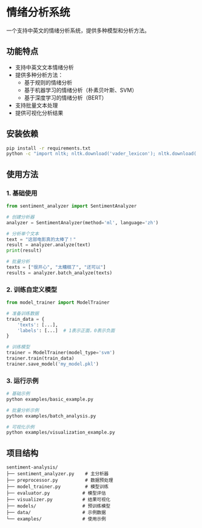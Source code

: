 # 情绪分析系统

一个支持中英文的情绪分析系统，提供多种模型和分析方法。

## 功能特点

- 支持中英文文本情绪分析
- 提供多种分析方法：
  - 基于规则的情绪分析
  - 基于机器学习的情绪分析（朴素贝叶斯、SVM）
  - 基于深度学习的情绪分析（BERT）
- 支持批量文本处理
- 提供可视化分析结果

## 安装依赖

```bash
pip install -r requirements.txt
python -c "import nltk; nltk.download('vader_lexicon'); nltk.download('punkt'); nltk.download('stopwords')"
```

## 使用方法

### 1. 基础使用

```python
from sentiment_analyzer import SentimentAnalyzer

# 创建分析器
analyzer = SentimentAnalyzer(method='ml', language='zh')

# 分析单个文本
text = "这部电影真的太棒了！"
result = analyzer.analyze(text)
print(result)

# 批量分析
texts = ["很开心", "太糟糕了", "还可以"]
results = analyzer.batch_analyze(texts)
```

### 2. 训练自定义模型

```python
from model_trainer import ModelTrainer

# 准备训练数据
train_data = {
    'texts': [...],
    'labels': [...]  # 1表示正面，0表示负面
}

# 训练模型
trainer = ModelTrainer(model_type='svm')
trainer.train(train_data)
trainer.save_model('my_model.pkl')
```

### 3. 运行示例

```bash
# 基础示例
python examples/basic_example.py

# 批量分析示例
python examples/batch_analysis.py

# 可视化示例
python examples/visualization_example.py
```

## 项目结构

```
sentiment-analysis/
├── sentiment_analyzer.py    # 主分析器
├── preprocessor.py          # 数据预处理
├── model_trainer.py         # 模型训练
├── evaluator.py            # 模型评估
├── visualizer.py           # 结果可视化
├── models/                 # 预训练模型
├── data/                   # 示例数据
└── examples/               # 使用示例
```